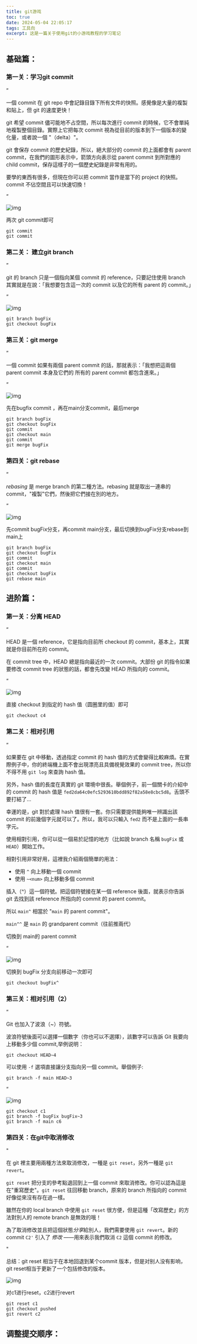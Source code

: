 ```yaml
---
title: git游戏
toc: true
date: 2024-05-04 22:05:17
tags: 工具向
excerpt: 这是一篇关于使用git的小游戏教程的学习笔记
---
```

## 基础篇：

### 第一关：学习git commit

”

一個 commit 在 git repo 中會記錄目錄下所有文件的快照。感覺像是大量的複製和貼上，但 git 的速度更快！

git 希望 commit 儘可能地不占空間，所以每次進行 commit 的時候，它不會單純地複製整個目錄。實際上它把每次 commit 視為從目前的版本到下一個版本的變化量，或者說一個 "（delta）"。

git 會保存 commit 的歷史紀錄，所以，絕大部分的 commit 的上面都會有 parent commit，在我們的圖形表示中，箭頭方向表示從 parent commit 到所對應的 child commit，保存這樣子的一個歷史紀錄是非常有用的。

要學的東西有很多，但現在你可以把 commit 當作是當下的 project 的快照。commit 不佔空間且可以快速切換！

“

![img](/img/QQ截图20240504220402.png)

两次 git commit即可

```
git commit
git commit
```

### 第二关： 建立git branch

”

git 的 branch 只是一個指向某個 commit 的 reference，只要記住使用 branch 其實就是在說：「我想要包含這一次的 commit 以及它的所有 parent 的 commit。」

“

![img](/img/QQ截图20240504221304.png)

```
git branch bugFix
git checkout bugFix
```

### 第三关：git merge

”

一個 commit 如果有兩個 parent commit 的話，那就表示：「我想把這兩個 parent commit 本身及它們的 所有的 parent commit 都包含進來。」

“

![img](/img/QQ截图20240504222044.png)

先在bugfix commit ，再在main分支commit，最后merge

```
git branch bugFix
git checkout bugFix
git commit
git checkout main
git commit
git merge bugFix
```

### 第四关：git rebase

”

*rebasing* 是 merge branch 的第二種方法。rebasing 就是取出一連串的 commit，"複製"它們，然後把它們接在別的地方。

“

![img](/img/QQ截图20240504223932.png)

先commit bugFix分支，再commit main分支，最后切换到bugFix分支rebase到main上

```
git branch bugFix
git checkout bugFix
git commit
git checkout main
git commit
git checkout bugFix
git rebase main
```

## 进阶篇：

### 第一关：分离 HEAD

”

HEAD 是一個 reference，它是指向目前所 checkout 的 commit，基本上，其實就是你目前所在的 commit。

在 commit tree 中，HEAD 總是指向最近的一次 commit。大部份 git 的指令如果要修改 commit tree 的狀態的話，都會先改變 HEAD 所指向的 commit。

“

![img](/img/QQ截图20240505201157.png)

直接 checkout 到指定的 hash 值（圆圈里的值）即可

```
git checkout c4
```

### 第二关：相对引用

”

如果要在 git 中移動，透過指定 commit 的 hash 值的方式會變得比較麻煩。在實際例子中，你的終端機上面不會出現漂亮且具備視覺效果的 commit tree，所以你不得不用 `git log` 來查詢 hash 值。

另外，hash 值的長度在真實的 git 環境中很長。舉個例子，前一個關卡的介紹中的 commit 的 hash 值是 `fed2da64c0efc5293610bdd892f82a58e8cbc5d8`。舌頭不要打結了...

幸運的是，git 對於處理 hash 值很有一套。你只需要提供能夠唯一辨識出該 commit 的前幾個字元就可以了。所以，我可以只輸入 `fed2` 而不是上面的一長串字元。


使用相對引用，你可以從一個易於記憶的地方（比如說 branch 名稱 `bugFix` 或 `HEAD`）開始工作。

相對引用非常好用，這裡我介紹兩個簡單的用法：

* 使用 `^` 向上移動一個 commit
* 使用 `~<num>` 向上移動多個 commit


插入（^）這一個符號。把這個符號接在某一個 reference 後面，就表示你告訴 git 去找到該 reference 所指向的 commit 的 parent commit。

所以 `main^` 相當於 "`main` 的 parent commit"。

`main^^` 是 `main` 的 grandparent commit（往前推兩代）

切換到 main的 parent commit

“

![img](/img/QQ截图20240505201825.png)

切换到 bugFix 分支向前移动一次即可

```
git checkout bugFix^
```

### 第三关：相对引用（2）

”

 Git 也加入了波浪（~）符號。

波浪符號後面可以選擇一個數字（你也可以不選擇），該數字可以告訴 Git 我要向上移動多少個 commit,举例说明：

`git checkout HEAD~4`

可以使用 `-f` 選項直接讓分支指向另一個 commit。舉個例子:

`git branch -f main HEAD~3`

“

![img](/img/QQ截图20240505202256.png)

```
git checkout c1
git branch -f bugFix bugFix~3
git branch -f main c6
```

### 第四关：在git中取消修改

"

在 git 裡主要用兩種方法來取消修改，一種是 `git reset`，另外一種是 `git revert`。


`git reset` 把分支的參考點退回到上一個 commit 來取消修改。你可以認為這是在"重寫歷史"。`git reset` 往回移動 branch，原來的 branch 所指向的 commit 好像從來沒有存在過一樣。


雖然在你的 local branch 中使用 `git reset` 很方便，但是這種「改寫歷史」的方法對別人的 remote branch 是無效的哦！

為了取消修改並且把這個狀態*分享*給別人，我們需要使用 `git revert`。新的 commit `C2'` 引入了 *修改* ——用來表示我們取消 `C2` 這個 commit 的修改。

"

总结：git reset 相当于在本地回退到某个commit 版本，但是对别人没有影响，git reset相当于更新了一个包括修改的版本。

![img](/img/QQ截图20240505203132.png)

对c1进行reset，c2进行revert

```
git reset c1
git checkout pushed
git revert c2 
```

## 调整提交顺序：
